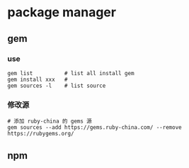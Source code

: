 # package manager

## gem

### use

```shell
gem list          # list all install gem
gem install xxx   # 
gem sources -l    # list source
```

### 修改源

```shell
# 添加 ruby-china 的 gems 源
gem sources --add https://gems.ruby-china.com/ --remove https://rubygems.org/
```

## npm

